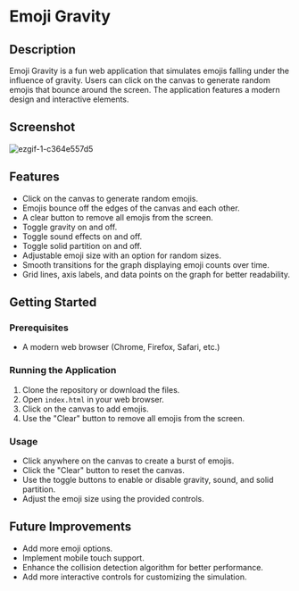 # Emoji Gravity

## Description
Emoji Gravity is a fun web application that simulates emojis falling under the influence of gravity. Users can click on the canvas to generate random emojis that bounce around the screen. The application features a modern design and interactive elements.

## Screenshot
![ezgif-1-c364e557d5](https://github.com/user-attachments/assets/29dd7dfd-2446-49db-b5dd-756ae8fe2ed9)


## Features
- Click on the canvas to generate random emojis.
- Emojis bounce off the edges of the canvas and each other.
- A clear button to remove all emojis from the screen.
- Toggle gravity on and off.
- Toggle sound effects on and off.
- Toggle solid partition on and off.
- Adjustable emoji size with an option for random sizes.
- Smooth transitions for the graph displaying emoji counts over time.
- Grid lines, axis labels, and data points on the graph for better readability.

## Getting Started

### Prerequisites
- A modern web browser (Chrome, Firefox, Safari, etc.)

### Running the Application
1. Clone the repository or download the files.
2. Open `index.html` in your web browser.
3. Click on the canvas to add emojis.
4. Use the "Clear" button to remove all emojis from the screen.

### Usage
- Click anywhere on the canvas to create a burst of emojis.
- Click the "Clear" button to reset the canvas.
- Use the toggle buttons to enable or disable gravity, sound, and solid partition.
- Adjust the emoji size using the provided controls.

## Future Improvements
- Add more emoji options.
- Implement mobile touch support.
- Enhance the collision detection algorithm for better performance.
- Add more interactive controls for customizing the simulation.
